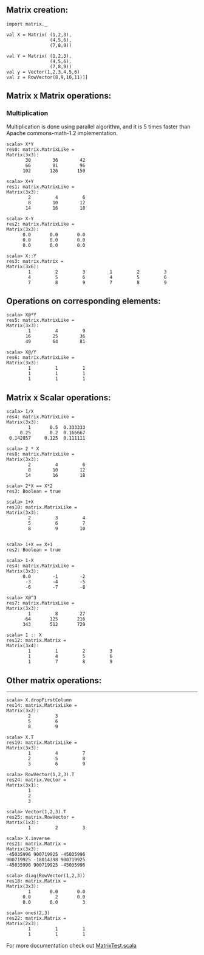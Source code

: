 ## Matrix creation:
    import matrix._

    val X = Matrix( (1,2,3),
                    (4,5,6),
                    (7,8,9))

    val Y = Matrix( (1,2,3),
                    (4,5,6),
                    (7,8,9))
    val y = Vector(1,2,3,4,5,6)
    val z = RowVector(8,9,10,11)]]

## Matrix x Matrix operations:

### Multiplication
Multiplication is done using parallel algorithm, and it is 5 times faster than Apache commons-math-1.2 implementation.

    scala> X*Y
    res0: matrix.MatrixLike =
    Matrix(3x3):
           30        36        42
           66        81        96
          102       126       150

    scala> X+Y
    res1: matrix.MatrixLike =
    Matrix(3x3):
            2         4         6
            8        10        12
           14        16        18

    scala> X-Y
    res2: matrix.MatrixLike =
    Matrix(3x3):
          0.0       0.0       0.0
          0.0       0.0       0.0
          0.0       0.0       0.0

    scala> X::Y
    res3: matrix.Matrix =
    Matrix(3x6):
            1         2         3         1         2         3
            4         5         6         4         5         6
            7         8         9         7         8         9

## Operations on corresponding elements:

    scala> X@*Y
    res5: matrix.MatrixLike =
    Matrix(3x3):
            1         4         9
           16        25        36
           49        64        81

    scala> X@/Y
    res6: matrix.MatrixLike =
    Matrix(3x3):
            1         1         1
            1         1         1
            1         1         1

## Matrix x Scalar operations:

    scala> 1/X
    res4: matrix.MatrixLike =
    Matrix(3x3):
            1       0.5  0.333333
         0.25       0.2  0.166667
     0.142857     0.125  0.111111

    scala> 2 * X
    res8: matrix.MatrixLike =
    Matrix(3x3):
            2         4         6
            8        10        12
           14        16        18

    scala> 2*X == X*2
    res3: Boolean = true

    scala> 1+X
    res10: matrix.MatrixLike =
    Matrix(3x3):
            2         3         4
            5         6         7
            8         9        10


    scala> 1+X == X+1
    res2: Boolean = true

    scala> 1-X
    res4: matrix.MatrixLike =
    Matrix(3x3):
          0.0        -1        -2
           -3        -4        -5
           -6        -7        -8

    scala> X@^3
    res7: matrix.MatrixLike =
    Matrix(3x3):
            1         8        27
           64       125       216
          343       512       729

    scala> 1 :: X
    res12: matrix.Matrix =
    Matrix(3x4):
            1         1         2         3
            1         4         5         6
            1         7         8         9

## Other matrix operations:
------------------------

    scala> X.dropFirstColumn
    res14: matrix.MatrixLike =
    Matrix(3x2):
            2         3
            5         6
            8         9

    scala> X.T
    res19: matrix.MatrixLike =
    Matrix(3x3):
            1         4         7
            2         5         8
            3         6         9

    scala> RowVector(1,2,3).T
    res24: matrix.Vector =
    Matrix(3x1):
            1
            2
            3

    scala> Vector(1,2,3).T
    res25: matrix.RowVector =
    Matrix(1x3):
            1         2         3

    scala> X.inverse
    res21: matrix.Matrix =
    Matrix(3x3):
    -45035996 900719925 -45035996
    900719925 -18014398 900719925
    -45035996 900719925 -45035996

    scala> diag(RowVector(1,2,3))
    res18: matrix.Matrix =
    Matrix(3x3):
            1       0.0       0.0
          0.0         2       0.0
          0.0       0.0         3

    scala> ones(2,3)
    res22: matrix.Matrix =
    Matrix(2x3):
            1         1         1
            1         1         1



For more documentation check out [MatrixTest.scala](https://github.com/piotrga/matrix/blob/master/src/test/scala/matrix/MatrixTest.scala)
